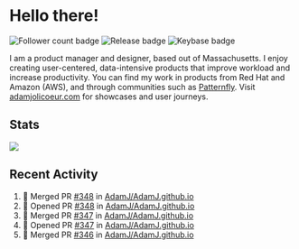 # Hello there!

![Follower count badge](https://img.shields.io/github/followers/adamj?style=for-the-badge&logo=GitHub&logoColor=%23fff&link=https%3A%2F%2Fwww.github.com%2Fadamj)
![Release badge](https://img.shields.io/github/v/release/adamj/adamj?style=for-the-badge&logo=GitHub&logoColor=%23fff)
![Keybase badge](https://img.shields.io/keybase/pgp/mindreeper2420?style=for-the-badge&logo=keybase&logoColor=%23fff)

I am a product manager and designer, based out of Massachusetts. I enjoy creating user-centered, data-intensive products that improve workload and increase productivity. You can find my work in products from Red Hat and Amazon (AWS), and through communities such as [Patternfly](https://www.patternfly.org). Visit [adamjolicoeur.com](https://www.adamjolicoeur.com) for showcases and user journeys.

<!--
> Recent Activity automated using [GitHub Activity Readme Workflow](https://github.com/marketplace/actions/github-activity-readme)
> Icons from [Simple Icons](https://simpleicons.org)
> Badges from [Shields.io](https://shields.io)
> Readme Stats from [Readme Stats Workflow](https://github.com/anuraghazra/github-readme-stats)
-->

## Stats

<!-- Advanced stats -->
<picture>
  <source
    srcset="https://github-readme-stats.vercel.app/api?username=adamj&rank_icon=github&show_icons=true&theme=dark"
    media="(prefers-color-scheme: dark)"
  />
  <source
    srcset="https://github-readme-stats.vercel.app/api?username=adamj&rank_icon=github&show_icons=true"
    media="(prefers-color-scheme: light), (prefers-color-scheme: no-preference)"
  />
  <img src="https://github-readme-stats.vercel.app/api?username=adamj&rank_icon=github&show_icons=true" />
</picture>

## Recent Activity
<!-- Updates Every Monday at 6PM UTC (1PM EST) -->

<!--START_SECTION:activity-->
1. 🎉 Merged PR [#348](https://github.com/AdamJ/AdamJ.github.io/pull/348) in [AdamJ/AdamJ.github.io](https://github.com/AdamJ/AdamJ.github.io)
2. 💪 Opened PR [#348](https://github.com/AdamJ/AdamJ.github.io/pull/348) in [AdamJ/AdamJ.github.io](https://github.com/AdamJ/AdamJ.github.io)
3. 🎉 Merged PR [#347](https://github.com/AdamJ/AdamJ.github.io/pull/347) in [AdamJ/AdamJ.github.io](https://github.com/AdamJ/AdamJ.github.io)
4. 💪 Opened PR [#347](https://github.com/AdamJ/AdamJ.github.io/pull/347) in [AdamJ/AdamJ.github.io](https://github.com/AdamJ/AdamJ.github.io)
5. 🎉 Merged PR [#346](https://github.com/AdamJ/AdamJ.github.io/pull/346) in [AdamJ/AdamJ.github.io](https://github.com/AdamJ/AdamJ.github.io)
<!--END_SECTION:activity-->
